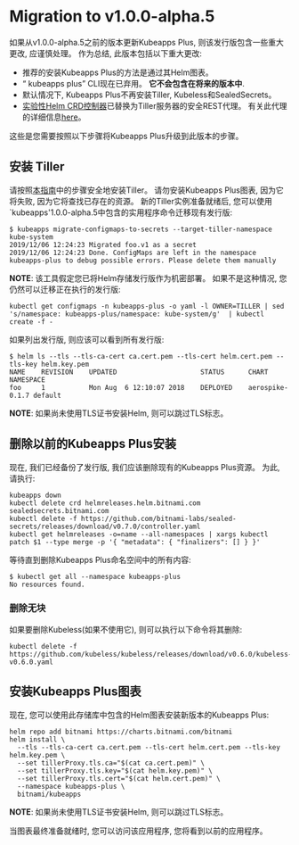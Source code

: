 # Migration to v1.0.0-alpha.5

如果从v1.0.0-alpha.5之前的版本更新Kubeapps Plus, 则该发行版包含一些重大更改, 应谨慎处理。 作为总结, 此版本包括以下重大更改: 

- 推荐的安装Kubeapps Plus的方法是通过其Helm图表。
- “ kubeapps plus” CLI现在已弃用。 **它不会包含在将来的版本中**.
- 默认情况下, Kubeapps Plus不再安装Tiller, Kubeless和SealedSecrets。
- [实验性Helm CRD控制器](https://github.com/bitnami-labs/helm-crd)已替换为Tiller服务器的安全REST代理。 有关此代理的详细信息[here](../../cmd/tiller-proxy/README.md)。

这些是您需要按照以下步骤将Kubeapps Plus升级到此版本的步骤。

## 安装 Tiller

请按照[本指南](./securing-kubeapps.md)中的步骤安全地安装Tiller。 请勿安装Kubeapps Plus图表, 因为它将失败, 因为它将查找已存在的资源。 新的Tiller实例准备就绪后, 您可以使用`kubeapps'1.0.0-alpha.5中包含的实用程序命令迁移现有发行版: 

```
$ kubeapps migrate-configmaps-to-secrets --target-tiller-namespace kube-system
2019/12/06 12:24:23 Migrated foo.v1 as a secret
2019/12/06 12:24:23 Done. ConfigMaps are left in the namespace kubeapps-plus to debug possible errors. Please delete them manually
```

**NOTE**: 该工具假定您已将Helm存储发行版作为机密部署。 如果不是这种情况, 您仍然可以迁移正在执行的发行版: 

```
kubectl get configmaps -n kubeapps-plus -o yaml -l OWNER=TILLER | sed 's/namespace: kubeapps-plus/namespace: kube-system/g'  | kubectl create -f -
```

如果列出发行版, 则应该可以看到所有发行版: 

```
$ helm ls --tls --tls-ca-cert ca.cert.pem --tls-cert helm.cert.pem --tls-key helm.key.pem
NAME	REVISION	UPDATED                 	STATUS  	CHART          	NAMESPACE
foo 	1       	Mon Aug  6 12:10:07 2018	DEPLOYED	aerospike-0.1.7	default
```

**NOTE**: 如果尚未使用TLS证书安装Helm, 则可以跳过TLS标志。

## 删除以前的Kubeapps Plus安装

现在, 我们已经备份了发行版, 我们应该删除现有的Kubeapps Plus资源。 为此, 请执行: 

```
kubeapps down
kubectl delete crd helmreleases.helm.bitnami.com sealedsecrets.bitnami.com
kubectl delete -f https://github.com/bitnami-labs/sealed-secrets/releases/download/v0.7.0/controller.yaml
kubectl get helmreleases -o=name --all-namespaces | xargs kubectl patch $1 --type merge -p '{ "metadata": { "finalizers": [] } }'
```

等待直到删除Kubeapps Plus命名空间中的所有内容: 

```
$ kubectl get all --namespace kubeapps-plus
No resources found.
```

### 删除无块

如果要删除Kubeless(如果不使用它), 则可以执行以下命令将其删除: 

```
kubectl delete -f https://github.com/kubeless/kubeless/releases/download/v0.6.0/kubeless-v0.6.0.yaml
```

## 安装Kubeapps Plus图表

现在, 您可以使用此存储库中包含的Helm图表安装新版本的Kubeapps Plus: 

```
helm repo add bitnami https://charts.bitnami.com/bitnami
helm install \
  --tls --tls-ca-cert ca.cert.pem --tls-cert helm.cert.pem --tls-key helm.key.pem \
  --set tillerProxy.tls.ca="$(cat ca.cert.pem)" \
  --set tillerProxy.tls.key="$(cat helm.key.pem)" \
  --set tillerProxy.tls.cert="$(cat helm.cert.pem)" \
  --namespace kubeapps-plus \
  bitnami/kubeapps
```

**NOTE**: 如果尚未使用TLS证书安装Helm, 则可以跳过TLS标志。

当图表最终准备就绪时, 您可以访问该应用程序, 您将看到以前的应用程序。
